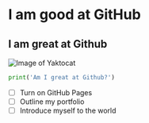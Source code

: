 # I am good at GitHub
## I am great at Github
![Image of Yaktocat](https://octodex.github.com/images/yaktocat.png)
``` python
print('Am I great at Github?')
```
- [ ] Turn on GitHub Pages
- [ ] Outline my portfolio
- [ ] Introduce myself to the world
